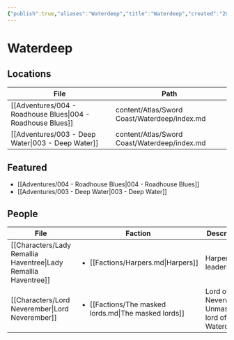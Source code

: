 ```yaml
---
{"publish":true,"aliases":"Waterdeep","title":"Waterdeep","created":"2025-07-15","modified":"2025-07-22T13:19:53.746+02:00","published":"2025-07-15","cssclasses":""}
---
```


# Waterdeep
## Locations
| File                                                                   | Path                                         |
| ---------------------------------------------------------------------- | -------------------------------------------- |
| [[Adventures/004 - Roadhouse Blues\|004 - Roadhouse Blues]] | content/Atlas/Sword Coast/Waterdeep/index.md |
| [[Adventures/003 - Deep Water\|003 - Deep Water]]           | content/Atlas/Sword Coast/Waterdeep/index.md |


## Featured
- [[Adventures/004 - Roadhouse Blues\|004 - Roadhouse Blues]]
- [[Adventures/003 - Deep Water\|003 - Deep Water]]

## People
| File                                                                       | Faction                                                                       | Description                                      |
| -------------------------------------------------------------------------- | ----------------------------------------------------------------------------- | ------------------------------------------------ |
| [[Characters/Lady Remallia Haventree\|Lady Remallia Haventree]] | <ul><li>[[Factions/Harpers.md\\|Harpers]]</li></ul>                   | Harper leadership                                |
| [[Characters/Lord Neverember\|Lord Neverember]]                 | <ul><li>[[Factions/The masked lords.md\\|The masked lords]]</li></ul> | Lord of Neverwinter. Unmasked lord of Waterdeep. |

